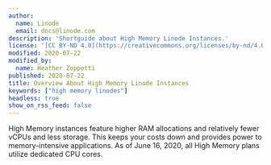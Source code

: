 ```yaml
---
author:
  name: Linode
  email: docs@linode.com
description: 'Shortguide about High Memory Linode Instances.'
license: '[CC BY-ND 4.0](https://creativecommons.org/licenses/by-nd/4.0)'
modified: 2020-07-22
modified_by:
  name: Heather Zoppetti
published: 2020-07-22
title: Overview About High Memory Linode Instances
keywords: ["high memory linodes"]
headless: true
show_on_rss_feed: false
---
```


High Memory instances feature higher RAM allocations and relatively fewer vCPUs and less storage. This keeps your costs down and provides power to memory-intensive applications. As of June 16, 2020, all High Memory plans utilize dedicated CPU cores.

